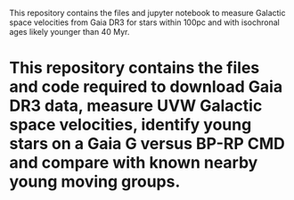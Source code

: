 This repository contains the files and jupyter notebook to measure Galactic space velocities from Gaia DR3 for stars within 100pc and with isochronal ages likely younger than 40 Myr.
# This repository contains the files and code required to download Gaia DR3 data, measure UVW Galactic space velocities, identify young stars on a Gaia G versus BP-RP CMD and compare with known nearby young moving groups.
